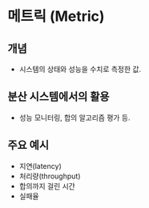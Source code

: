 # 메트릭 (Metric)

## 개념
- 시스템의 상태와 성능을 수치로 측정한 값.

## 분산 시스템에서의 활용
- 성능 모니터링, 합의 알고리즘 평가 등.

## 주요 예시
- 지연(latency)
- 처리량(throughput)
- 합의까지 걸린 시간
- 실패율
